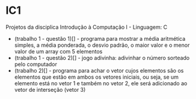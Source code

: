 # IC1
Projetos da disciplica Introdução à Computação I - Linguagem: C

+ (trabalho 1 - questão 1)[] - programa para mostrar a média aritmética simples, a média ponderada, o desvio padrão, o maior valor e o menor valor de um array com 5 elementos
+ (trabalho 1 - questão 2)[] - jogo adivinha: adivinhar o número sorteado pelo computador
+ (trabalho 2)[] - programa para achar o vetor cujos elementos são os elementos que estão em ambos os vetores iniciais, ou seja, se um elemento está no vetor 1 e também no vetor 2, ele será adicionado ao vetor de interseção (vetor 3)
